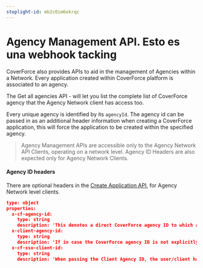 ```yaml
---
stoplight-id: mb2c0im6ekrqc
---
```


# Agency Management API. Esto es una webhook tacking

CoverForce also provides APIs to aid in the management of Agencies within a Network. Every application created within CoverForce platform is associated to an agency.

The Get all agencies API - will let you list the complete list of CoverForce agency that the Agency Network client has access too.

Every unique agency is identified by its `agencyId`. The agency id can be passed in as an additional header information when creating a CoverForce application, this will force the application to be created within the specified agency.

>Agency Management APIs are accessible only to the Agency Network API Clients, operating on a network level. Agency ID Headers are also expected only for Agency Network Clients.

#### Agency ID headers
There are optional headers in the [Create Application API](https://coverforce.stoplight.io/docs/coverforce-api/224ba39a465c8-create-an-application), for Agency Network level clients.

```json json_schema
type: object
properties:
  x-cf-agency-id:
    type: string
    description: 'This denotes a direct CoverForce agency ID to which an application has to be associated.'
  x-client-agency-id:
    type: string
    description: 'If in case the CoverForce agency ID is not explicitly known, but the user is aware of the agency ID of the client system, the header attribute `x-client-agency-id` can be set. We will internally determine the agency to which the application has to be assoicated.'
  x-cf-sso-client-id:
    type: string
    description: 'When passing the Client Agency ID, the user/client has to also pass in the single sign-on (SSO) client ID and the system will internally determine the CoverForce agency ID mapped with the sso-client, for the given Client Agency ID.'
```
